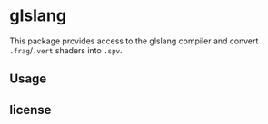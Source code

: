 # glslang

This package provides access to the glslang compiler and convert `.frag`/`.vert` shaders into `.spv`.

## Usage

## license

